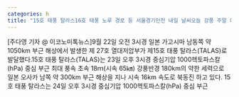 ```yaml
---
categories: h
title: "15호 태풍 탈라스16호 태풍 노루 경로 등 서울경기인천 내일 날씨오늘 강풍 주말 아침 쌀쌀 낮과 밤 큰기온차"
---
```

[주다영 기자 @ 이코노미톡뉴스]9월 22일 오전 3시경 일본 가고시마 남동쪽 약 1050km 부근 해상에서 발생한 제 27호 열대저압부가 제15호 태풍 탈라스(TALAS)로 발달했다.15호 태풍 탈라스(TALAS)는 23일 오후 3시경 중심기압 1000헥토파스칼(hPa) 중심 부근 최대 풍속 초속 18ｍ(시속 65㎞) 강풍반경 180km의 약한 세력으로 일본 오사카 남쪽 약 300km 부근 해상을 지나 시속 16km 속도로 북동진 하고 있다. 15호 태풍 탈라스는 24일 오후 3시경 중심기압 1000헥토파스칼(hPa) 중심 부근